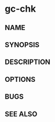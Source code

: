 # gc-chk

<!-- TODO: Write this manual page. -->

## NAME

## SYNOPSIS

## DESCRIPTION

## OPTIONS

## BUGS

## SEE ALSO
